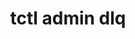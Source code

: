---
id: index
title: tctl admin dlq
description: Running admin operations on DLQ.
tags:
  - reference
  - tctl
  - admin
---